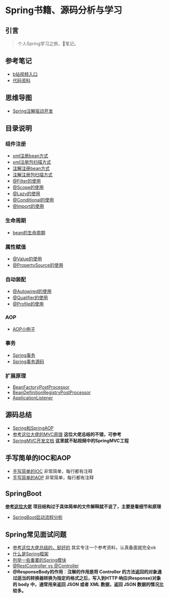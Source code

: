 # Spring书籍、源码分析与学习
## 引言
> 个人Spring学习之旅，📝笔记。

## 参考笔记
- [b站视频入口](https://www.bilibili.com/video/av32102436?p=1)
- [代码资料](https://gitee.com/adanzzz/spring_source_parsing_data)
## 思维导图
- [Spring注解驱动开发](https://www.processon.com/view/link/5e30213ae4b096de64c8e9bf)


## 目录说明
### 组件注册
- [xml注册bean方式](/spring-annotation/src/main/resources/beans.xml)
- [xml注册包扫描方式](/spring-annotation/src/main/resources/beans.xml)
- [注解注册bean方式](/spring-annotation/src/main/java/org/example/config/MainConfig.java)
- [注解注册包扫描方式](/spring-annotation/src/main/java/org/example/config/MainConfig.java)
- [@Filter的使用](/spring-annotation/src/main/java/org/example/config/MainConfigOfFilter.java)
- [@Scope的使用](/spring-annotation/src/main/java/org/example/config/MainConfigOfScope.java)
- [@Lazy的使用](/spring-annotation/src/main/java/org/example/config/MainConfigOfScope.java)
- [@Conditional的使用](/spring-annotation/src/main/java/org/example/config/MainConfigOfConditional.java)
- [@Import的使用](/spring-annotation/src/main/java/org/example/config/MainConfigOfImport.java)
### 生命周期
- [bean的生命周期](/spring-annotation/src/main/java/org/example/config/MainConfigOfLifeCycle.java)
### 属性赋值
- [@Value的使用](/spring-annotation/src/main/java/org/example/config/MainConfigOfValue.java)
- [@PropertySource的使用](/spring-annotation/src/main/java/org/example/config/MainConfigOfValue.java)
### 自动装配
- [@Autowired的使用](/spring-annotation/src/main/java/org/example/config/MainConfigOfAutowired.java)
- [@Qualifier的使用](/spring-annotation/src/main/java/org/example/config/MainConfigOfAutowired.java)
- [@Profile的使用](/spring-annotation/src/main/java/org/example/config/MainConfigOfProfile.java)
### AOP
- [AOP小例子](/spring-aop/src/main/java/org/example/config/MainConfigOfAOP.java)
### 事务
- [Spring事务](/spring-annotation/src/main/java/org/example/tx/MainConfigOfTx.java)
- [Spring事务源码](/spring-annotation/src/main/java/org/example/tx/MainConfigOfTx.java)
### 扩展原理
- [BeanFactoryPostProcessor](/spring-annotation/src/main/java/org/example/ext/MyBeanFactoryPostProcessor.java)
- [BeanDefinitionRegistryPostProcessor](/spring-annotation/src/main/java/org/example/ext/MyBeanDefinitionRegistryPostProcessor.java)
- [ApplicationListener](/spring-annotation/src/main/java/org/example/ext/MyApplicationListener.java)
## 源码总结
- [Spring和SpringAOP](/Spring和SpringAOP源码总结.md)
- [参考这位大佬的MVC原理](https://snailclimb.gitee.io/javaguide/#/docs/system-design/framework/spring/SpringMVC-Principle) **这位大佬总结的不错，可参考**
- [SpringMVC开发文档](https://docs.spring.io/spring/docs/current/spring-framework-reference/web.html) **这里就不贴视频中的SpringMVC工程**
## 手写简单的IOC和AOP
- [手写简单的IOC](/spring-ioc) 非常简单，每行都有注释
- [手写简单的AOP](/spring-aop2) 非常简单，每行都有注释

## SpringBoot
**[参考这位大佬](https://snailclimb.gitee.io/springboot-guide/#/)**
**项目结构过于具体简单的文件解释就不说了，主要是看细节和原理**
- [SpringBoot启动流程分析](/SpringBoot启动流程分析.md)


## Spring常见面试问题
- [参考这位大佬总结的，挺好的](https://snailclimb.gitee.io/javaguide/#/docs/system-design/framework/spring/SpringInterviewQuestions) 其实专注一个参考资料，认真备面就完全ok
- [什么是Spring框架](https://snailclimb.gitee.io/javaguide/#/docs/system-design/framework/spring/SpringInterviewQuestions?id=_1-%e4%bb%80%e4%b9%88%e6%98%af-spring-%e6%a1%86%e6%9e%b6)
- [列举一些重要的Spring模块](https://snailclimb.gitee.io/javaguide/#/docs/system-design/framework/spring/SpringInterviewQuestions?id=_2-%e5%88%97%e4%b8%be%e4%b8%80%e4%ba%9b%e9%87%8d%e8%a6%81%e7%9a%84spring%e6%a8%a1%e5%9d%97%ef%bc%9f)
- [@RestController vs @Controller](https://snailclimb.gitee.io/javaguide/#/docs/system-design/framework/spring/SpringInterviewQuestions?id=_3-restcontroller-vs-controller)
- **@ResponseBody的作用**：**注解的作用是将 Controller 的方法返回的对象通过适当的转换器转换为指定的格式之后，写入到HTTP 响应(Response)对象的 body 中，通常用来返回 JSON 或者 XML 数据，返回 JSON 数据的情况比较多。**
                   
